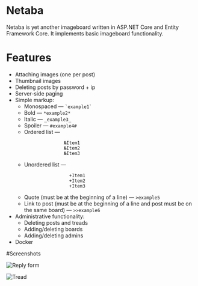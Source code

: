 # Netaba

Netaba is yet another imageboard written in ASP.NET Core and Entity Framework Сore. It implements basic imageboard functionality.

# Features

* Attaching images (one per post)
* Thumbnail images
* Deleting posts by password + ip
* Server-side paging
* Simple markup:
    * Monospaced —  `` `example1` ``
    * Bold — `*example2*`
    * Italic — `_example3_`
    * Spoiler — `#example4#`
    * Ordered list —
    ```
                      №Item1
                      №Item2
                      №Item3
    ```
    * Unordered list —
    ```
                        +Item1
                        +Item2
                        +Item3
    ```
    * Quote (must be at the beginning of a line) — `>example5`
    * Link to post (must be at the beginning of a line and post must be on the same board)  — `>>example6`
* Administrative functionality:
    * Deleting posts and treads
    * Adding/deleting boards
    * Adding/deleting admins
* Docker

#Screenshots

![Reply form](https://imgur.com/1ENg6Ll)

![Tread](https://imgur.com/NpLBPcB)

